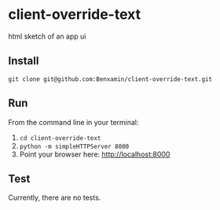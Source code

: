 # client-override-text
html sketch of an app ui

## Install
`git clone git@github.com:Benxamin/client-override-text.git`

## Run
From the command line in your terminal:

1. `cd client-override-text`
2. `python -m simpleHTTPServer 8000`
3. Point your browser here: [http://localhost:8000](http://localhost:8000)

## Test
Currently, there are no tests.
